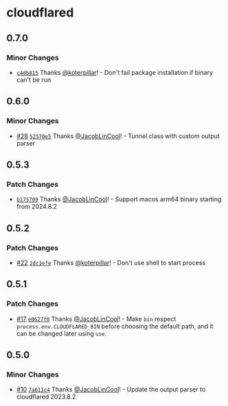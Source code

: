 # cloudflared

## 0.7.0

### Minor Changes

- [`c4db815`](https://github.com/koterpillar/node-cloudflared/commit/c4db815b0821882edee5b6ed12013d16bf93c21c) Thanks [@koterpillar](https://github.com/koterpillar)! - Don't fail package installation if binary can't be run

## 0.6.0

### Minor Changes

- [#28](https://github.com/JacobLinCool/node-cloudflared/pull/28) [`52570e5`](https://github.com/JacobLinCool/node-cloudflared/commit/52570e5f7c1ec1f93cf4ac38a2caae396bb30603) Thanks [@JacobLinCool](https://github.com/JacobLinCool)! - Tunnel class with custom output parser

## 0.5.3

### Patch Changes

- [`b175709`](https://github.com/JacobLinCool/node-cloudflared/commit/b17570967d937b96146e9b63d51be805f18e3523) Thanks [@JacobLinCool](https://github.com/JacobLinCool)! - Support macos arm64 binary starting from 2024.8.2

## 0.5.2

### Patch Changes

- [#22](https://github.com/JacobLinCool/node-cloudflared/pull/22) [`2dc1efe`](https://github.com/JacobLinCool/node-cloudflared/commit/2dc1efecc538a5bcf169d09e1f72f02d5bb643d5) Thanks [@koterpillar](https://github.com/koterpillar)! - Don't use shell to start process

## 0.5.1

### Patch Changes

- [#17](https://github.com/JacobLinCool/node-cloudflared/pull/17) [`e0627f0`](https://github.com/JacobLinCool/node-cloudflared/commit/e0627f042d05879a1688ff7517994f87e0b23b01) Thanks [@JacobLinCool](https://github.com/JacobLinCool)! - Make `bin` respect `process.env.CLOUDFLARED_BIN` before choosing the default path, and it can be changed later using `use`.

## 0.5.0

### Minor Changes

- [#10](https://github.com/JacobLinCool/node-cloudflared/pull/10) [`7a611c4`](https://github.com/JacobLinCool/node-cloudflared/commit/7a611c4ce7f423aa78f86b03dc11df94b50ba4e0) Thanks [@JacobLinCool](https://github.com/JacobLinCool)! - Update the output parser to cloudflared 2023.8.2
